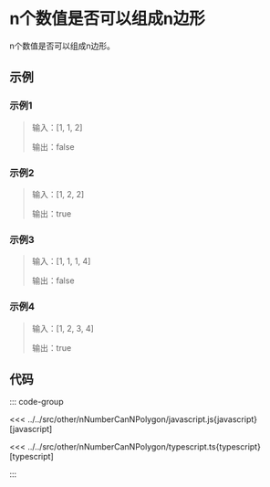 # n个数值是否可以组成n边形

n个数值是否可以组成n边形。

## 示例

### 示例1

> 输入：[1, 1, 2]
>
> 输出：false

### 示例2

> 输入：[1, 2, 2]
>
> 输出：true

### 示例3

> 输入：[1, 1, 1, 4]
>
> 输出：false

### 示例4

> 输入：[1, 2, 3, 4]
>
> 输出：true

## 代码

::: code-group

<<< ../../src/other/nNumberCanNPolygon/javascript.js{javascript} [javascript]

<<< ../../src/other/nNumberCanNPolygon/typescript.ts{typescript} [typescript]

:::
